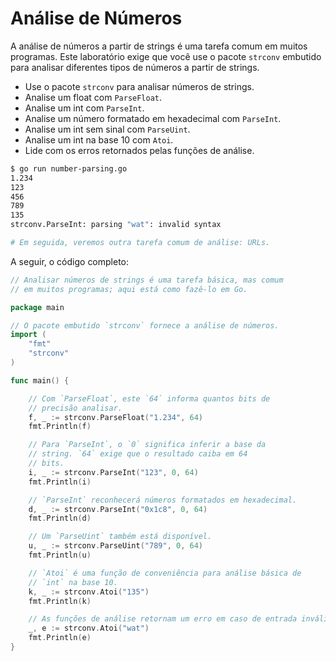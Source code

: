 # Análise de Números

A análise de números a partir de strings é uma tarefa comum em muitos programas. Este laboratório exige que você use o pacote `strconv` embutido para analisar diferentes tipos de números a partir de strings.

- Use o pacote `strconv` para analisar números de strings.
- Analise um float com `ParseFloat`.
- Analise um int com `ParseInt`.
- Analise um número formatado em hexadecimal com `ParseInt`.
- Analise um int sem sinal com `ParseUint`.
- Analise um int na base 10 com `Atoi`.
- Lide com os erros retornados pelas funções de análise.

```sh
$ go run number-parsing.go
1.234
123
456
789
135
strconv.ParseInt: parsing "wat": invalid syntax

# Em seguida, veremos outra tarefa comum de análise: URLs.
```

A seguir, o código completo:

```go
// Analisar números de strings é uma tarefa básica, mas comum
// em muitos programas; aqui está como fazê-lo em Go.

package main

// O pacote embutido `strconv` fornece a análise de números.
import (
	"fmt"
	"strconv"
)

func main() {

	// Com `ParseFloat`, este `64` informa quantos bits de
	// precisão analisar.
	f, _ := strconv.ParseFloat("1.234", 64)
	fmt.Println(f)

	// Para `ParseInt`, o `0` significa inferir a base da
	// string. `64` exige que o resultado caiba em 64
	// bits.
	i, _ := strconv.ParseInt("123", 0, 64)
	fmt.Println(i)

	// `ParseInt` reconhecerá números formatados em hexadecimal.
	d, _ := strconv.ParseInt("0x1c8", 0, 64)
	fmt.Println(d)

	// Um `ParseUint` também está disponível.
	u, _ := strconv.ParseUint("789", 0, 64)
	fmt.Println(u)

	// `Atoi` é uma função de conveniência para análise básica de
	// `int` na base 10.
	k, _ := strconv.Atoi("135")
	fmt.Println(k)

	// As funções de análise retornam um erro em caso de entrada inválida.
	_, e := strconv.Atoi("wat")
	fmt.Println(e)
}
```
